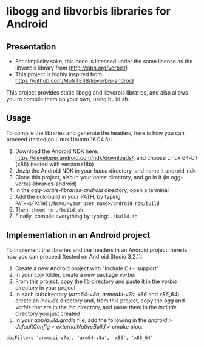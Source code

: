 # libogg and libvorbis libraries for Android

## Presentation

* For simplicity sake, this code is licensed under the same license as the libvorbis library from (http://xiph.org/vorbis/)
* This project is highly inspired from https://github.com/MoNTE48/libvorbis-android

This project provides static libogg and libvorbis libraries, and also allows you to compile them on your own, using build.sh.

## Usage

To compile the libraries and generate the headers, here is how you can proceed (tested on Linux Ubuntu 16.04.5):

1. Download the Android NDK here: https://developer.android.com/ndk/downloads/, and choose Linux 64-bit (x86) (tested with version r18b)
2. Unzip the Android NDK in your *home* directory, and name it android-ndk
3. Clone this project, also in your *home* directory, and go in it (in ogg-vorbis-libraries-android)
4. In the *ogg-vorbis-libraries-android* directory, open a terminal
5. Add the ndk-build in your PATH, by typing: `PATH=${PATH}:/home/<your_user_name>/android-ndk/build`
6. Then, `chmod +x ./build.sh`
7. Finally, compile everything by typing: `./build.sh`

## Implementation in an Android project

To implement the libraries and the headers in an Android project, here is how you can proceed (tested on Android Studio 3.2.1):

1. Create a new Android project with "Include C++ support"
2. In your *cpp* folder, create a new package *vorbis*
3. From this project, copy the *lib* directory and paste it in the *vorbis* directory in your project
4. In each subdirectory (*arm64-v8a*, *armeabi-v7a*, *x86* and *x86_64*), create an *include* directory and, from this project, copy the *ogg* and *vorbis* that are in the *inc* directory, and paste them in the *include* directory you just created
5. In your *app/build.gradle* file, add the following in the *android > defaultConfig > externalNativeBuild > cmake* bloc:
```
abiFilters 'armeabi-v7a', 'arm64-v8a', 'x86', 'x86_64'
```

